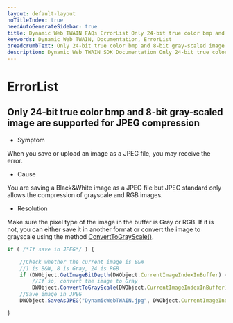 ```yaml
---
layout: default-layout
noTitleIndex: true
needAutoGenerateSidebar: true
title: Dynamic Web TWAIN FAQs ErrorList Only 24-bit true color bmp and 8-bit gray-scaled image are supported for JPEG compression
keywords: Dynamic Web TWAIN, Documentation, ErrorList
breadcrumbText: Only 24-bit true color bmp and 8-bit gray-scaled image are supported for JPEG compression
description: Dynamic Web TWAIN SDK Documentation Only 24-bit true color bmp and 8-bit gray-scaled image are supported for JPEG compression
---
```


# ErrorList

## Only 24-bit true color bmp and 8-bit gray-scaled image are supported for JPEG compression

- Symptom

When you save or upload an image as a JPEG file, you may receive the error.

- Cause

You are saving a Black&White image as a JPEG file but JPEG standard only allows the compression of grayscale and RGB images.

- Resolution

Make sure the pixel type of the image in the buffer is Gray or RGB. If it is not, you can either save it in another format or convert the image to grayscale using the method [ConvertToGrayScale()]({{site.info}}api/WebTwain_Edit.html#converttograyscale).

```javascript
if ( /*If save in JPEG*/ ) {

    //Check whether the current image is B&W
    //1 is B&W, 8 is Gray, 24 is RGB
    if (DWObject.GetImageBitDepth(DWObject.CurrentImageIndexInBuffer) == 1)
        //If so, convert the image to Gray
        DWObject.ConvertToGrayScale(DWObject.CurrentImageIndexInBuffer);
    //Save image in JPEG
    DWObject.SaveAsJPEG("DynamicWebTWAIN.jpg", DWObject.CurrentImageIndexInBuffer);

}
```
